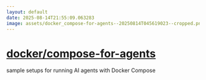```yaml
---
layout: default
date: 2025-08-14T21:55:09.063283
image: assets/docker_compose-for-agents--20250814T045619023--cropped.png
---
```


# [docker/compose-for-agents](https://github.com/docker/compose-for-agents)

sample setups for running AI agents with Docker Compose
